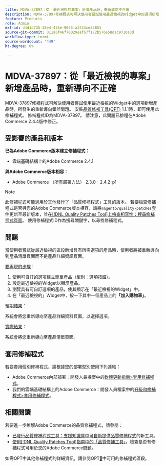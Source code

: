 ```yaml
---
title: MDVA-37897：從「最近檢視的專案」新增產品時，重新導向不正確
description: MDVA-37897修補程式可解決使用者嘗試使用最近檢視的Widget中的選項新增產品時，所發生的重新導向錯誤問題。 安裝[Quality Patches Tool (QPT)](https://experienceleague.adobe.com/zh-hant/docs/commerce-operations/tools/quality-patches-tool/quality-patches-tool-to-self-serve-quality-patches) 1.1.1後，即可使用此修補程式。 修補程式ID為MDVA-37897。 請注意，此問題已排程在Adobe Commerce 2.4.4版中修正。
feature: Products
role: Admin
exl-id: d4d1d735-38e4-455e-9045-a2443ce33851
source-git-commit: 011a6f46f76029eaf67f172b576e58dac9710a3d
workflow-type: tm+mt
source-wordcount: '449'
ht-degree: 0%

---
```


# MDVA-37897：從「最近檢視的專案」新增產品時，重新導向不正確

MDVA-37897修補程式可解決使用者嘗試使用最近檢視的Widget中的選項新增產品時，所發生的重新導向錯誤問題。 安裝[品質修補工具(QPT)](https://experienceleague.adobe.com/zh-hant/docs/commerce-operations/tools/quality-patches-tool/quality-patches-tool-to-self-serve-quality-patches) 1.1.1時，即可使用此修補程式。 修補程式ID為MDVA-37897。 請注意，此問題已排程在Adobe Commerce 2.4.4版中修正。

## 受影響的產品和版本

**已為Adobe Commerce版本建立修補程式：**

* 雲端基礎結構上的Adobe Commerce 2.4.1

**與Adobe Commerce版本相容：**

* Adobe Commerce （所有部署方法） 2.3.0 - 2.4.2-p1

>[!NOTE]
>
>此修補程式可能適用於其他發行了「品質修補程式」工具的版本。 若要檢查修補程式是否與您的Adobe Commerce版本相容，請將`magento/quality-patches`套件更新至最新版本，並在[[!DNL Quality Patches Tool]上檢查相容性：搜尋修補程式頁面](https://experienceleague.adobe.com/zh-hant/docs/commerce-operations/tools/quality-patches-tool/quality-patches-tool-to-self-serve-quality-patches)。 使用修補程式ID作為搜尋關鍵字，以尋找修補程式。

## 問題

當使用者嘗試從最近檢視的區段新增具有所需選項的產品時，使用者將被重新導向到產品清單頁面而不是產品詳細資訊頁面。

<u>要再現的步驟</u>：

1. 使用可自訂的選項建立簡單產品（型別：選項按鈕）。
1. 設定最近檢視的Widget以顯示產品。
1. 瀏覽具有可自訂選項的產品，使其顯示在「最近檢視的Widget」中。
1. 在「最近檢視的」Widget中，按一下其中一個產品上的&#x200B;**「加入購物車」**。

<u>預期結果</u>：

系統會將您重新導向至產品詳細資料頁面，以選擇選項。

<u>實際結果</u>：

系統會將您重新導向至產品清單頁面。

## 套用修補程式

若要套用個別修補程式，請根據您的部署型別使用下列連結：

* Adobe Commerce內部部署：開發人員檔案中的[軟體更新指南>套用修補程式](https://experienceleague.adobe.com/zh-hant/docs/commerce-operations/tools/quality-patches-tool/usage)。
* 我們的雲端基礎結構上的Adobe Commerce：開發人員檔案中的[升級和修補程式>套用修補程式](https://experienceleague.adobe.com/zh-hant/docs/commerce-cloud-service/user-guide/develop/upgrade/apply-patches)。

## 相關閱讀

若要進一步瞭解Adobe Commerce的品質修補程式，請參閱：

* [已發行品質修補程式工具：支援知識庫中可自助提供品質修補程式](https://experienceleague.adobe.com/zh-hant/docs/commerce-operations/tools/quality-patches-tool/quality-patches-tool-to-self-serve-quality-patches)的新工具。
* [使用[!DNL Quality Patches Tool]指南中的「品質修補工具」](/help/tools/quality-patches-tool/patches-available-in-qpt/check-patch-for-magento-issue-with-magento-quality-patches.md)，檢查是否有修補程式可用於您的Adobe Commerce問題。

如需QPT中其他修補程式的詳細資訊，請參閱QPT[&#128279;](https://experienceleague.adobe.com/tools/commerce-quality-patches/index.html?lang=zh-Hant)中可用的修補程式區段。
